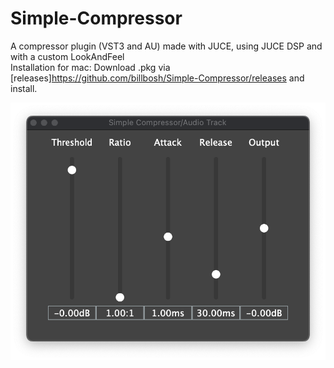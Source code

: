 # Simple-Compressor

A compressor plugin (VST3 and AU) made with JUCE, using JUCE DSP and with a custom LookAndFeel\
Installation for mac: Download .pkg via [releases]https://github.com/billbosh/Simple-Compressor/releases and install.

![Plugin screenshot](PluginScreenshot.png)
